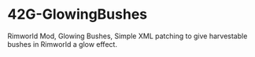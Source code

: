 # 42G-GlowingBushes
Rimworld Mod, Glowing Bushes,  Simple XML patching to give harvestable bushes in Rimworld a glow effect.
